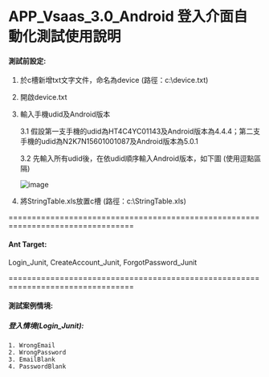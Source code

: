 # APP_Vsaas_3.0_Android 登入介面自動化測試使用說明

#### 測試前設定:

1. 於c槽新增txt文字文件，命名為device (路徑：c:\device.txt)
2. 開啟device.txt

3. 輸入手機udid及Android版本

	3.1 假設第一支手機的udid為HT4C4YC01143及Android版本為4.4.4；第二支手機的udid為N2K7N15601001087及Android版本為5.0.1

	3.2 先輸入所有udid後，在依udid順序輸入Android版本，如下圖 (使用逗點區隔)
	
	![image](https://github.com/Gilleschen/APP_Vsaas2.0_Windows/blob/master/picture/device.png)
	
4. 將StringTable.xls放置c槽 (路徑：c:\StringTable.xls)

=================================================================================

#### Ant Target:
Login_Junit, CreateAccount_Junit, ForgotPassword_Junit

=================================================================================

#### 測試案例情境:

##### 登入情境(Login_Junit):

	1. WrongEmail
	2. WrongPassword
	3. EmailBlank
	4. PasswordBlank
	
